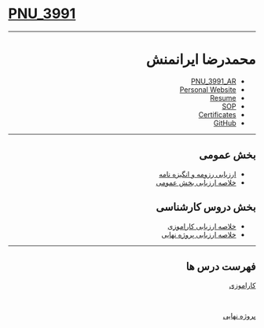  # [PNU_3991](https://github.com/AliRazavi-edu/PNU_3991#TOC)

<div dir="rtl">
     
---------

# محمدرضا ایرانمنش
- [PNU_3991_AR](https://github.com/iMohammadReza/PNU_3991_AR)
- [Personal Website](http://imohammadreza.ir/)
- [Resume](https://github.com/iMohammadReza/PNU_3991_AR/Resume.pdf) 
- [SOP](https://github.com/iMohammadReza/PNU_3991_AR/SOP/)
- [Certificates](https://www.linkedin.com/in/mohammadrezairanmanesh/)
- [GitHub](https://github.com/iMohammadReza)

------------------

##  بخش عمومی
- [ارزیابی رزومه و انگیزه نامه](https://github.com/iMohammadReza/PNU_3991_AR/blob/main/General/MI_CV_CheckList_AR_3991.pdf)
- [خلاصه ارزیابی بخش عمومی](https://github.com/iMohammadReza/PNU_3991_AR/blob/main/General/MI_GeneralSection_CheckList_AR_3991.pdf)

##  بخش دروس کارشناسی
- [خلاصه ارزیابی کاراموزی](https://github.com/iMohammadReza/PNU_3991_AR/blob/main/Internship/MI_Internship_CheckList_AR_3991.pdf)
- [خلاصه ارزیابی پروژه نهایی](https://github.com/iMohammadReza/PNU_3991_AR/blob/main/FinalProject/MI_FinalProject_CheckList_AR_3991.pdf)

------------------

## فهرست درس ها  

[کاراموزی](https://github.com/iMohammadReza/PNU_3991_AR/tree/main/Internship)

<br>

[پروژه نهایی](https://github.com/iMohammadReza/PNU_3991_AR/tree/main/FinalProject)



